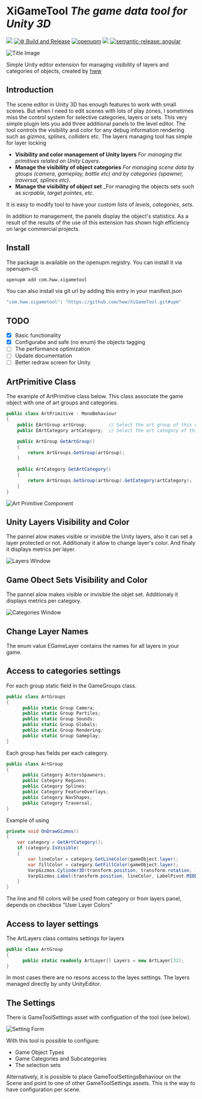 # XiGameTool _The game data tool for Unity 3D_

![](https://img.shields.io/badge/unity-2018.3%20or%20later-green.svg)
[![⚙ Build and Release](https://github.com/hww/XiGameTool/actions/workflows/ci.yml/badge.svg)](https://github.com/hww/XiGameTool/actions/workflows/ci.yml)
[![openupm](https://img.shields.io/npm/v/com.hww.xigametool?label=openupm&registry_uri=https://package.openupm.com)](https://openupm.com/packages/com.hww.xigametool/)
[![](https://img.shields.io/github/license/hww/XiGameTool.svg)](https://github.com/hww/XiGameTool/blob/master/LICENSE)
[![semantic-release: angular](https://img.shields.io/badge/semantic--release-angular-e10079?logo=semantic-release)](https://github.com/semantic-release/semantic-release)

![Title Image](Documentation/title_image.png)

Simple Unity editor extension for managing visibility of layers and categories of objects, created by [hww](https://github.com/hww)

## Introduction

The scene editor in Unity 3D has enough features to work with small scenes. But when I need to edit scenes with lots of play zones, I sometimes miss the control system for selective categories, layers or sets. This very simple plugin lets you add three additional panels to the level editor. The tool controls the visibility and color for any debug information rendering such as _gizmos_, _splines_, _colliders_ etc.  The layers managing tool has simple for layer locking

- **Visibility and color management of Unity layers** _For managing the primitives related on Unity Layers_.
- **Manage the visibility of object categories** _For managing scene data by gtoups (_camera_, _gameplay_, _battle_ etc) and by categories (_spawner_, _traversal_, _splines_ etc)_.
- **Manage the visibility of object set** _For managing the objects sets such as _scrpable, _target pointes_, etc_.

It is easy to modify tool to have your custom lists of _levels_, _categories_, _sets_.

In addition to management, the panels display the object's statistics. As a result of the results of the use of this extension has shown high efficiency on large commercial projects.

## Install

The package is available on the openupm registry. You can install it via openupm-cli.

```bash
openupm add com.hww.xigametool
```
You can also install via git url by adding this entry in your manifest.json

```bash
"com.hww.xigametool": "https://github.com/hww/XiGameTool.git#upm"
```
## TODO

- [x] Basic functionality
- [x] Configurabe and safe (no enum) the objects tagging
- [ ] The performance optimization
- [ ] Update documentation
- [ ] Better redraw screen for Unity

## ArtPrimitive Class

The example of ArtPrimitive class below. This class associate the game object with one of art groups and categories.

```C#
public class ArtPrimitive : MonoBehaviour
{
    public EArtGroup artGroup;        // Select the art group of this object
    public EArtCategory artCategory;  // Select the art category of this object

    public ArtGroup GetArtGroup()
    {
        return ArtGroups.GetGroup(artGroup);
    }
    
    public ArtCategory GetArtCategory()
    {
        return ArtGroups.GetGroup(artGroup).GetCategory(artCategory);
    }
}
``` 
 
![Art Primitive Component](/Documentation/art-primitive.png)

## Unity Layers Visibility and Color

The pannel alow makes visible or invisible the Unity layers, also it can set a layer protected or not. Additionaly it allow to change layer's color. And finaly it displays metrics per layer.

![Layers Window](/Documentation/layers_window_colors.png)

## Game Obect Sets Visibility and Color

The pannel alow makes visible or invisible the objet set. Additionaly it displays metrics per category.

![Categories Window](/Documentation/object_sets.png)

## Change Layer Names

The enum value EGameLayer contains the names for all layers in your game.

## Access to categories settings

For each group static field in the GameGroups class.

```C#
public class ArtGroups
{
      public static Group Camera;
      public static Group Partiles;
      public static Group Sounds;
      public static Group Globals;
      public static Group Rendering;
      public static Group Gameplay;
}
```

Each group has fields per each category.

```C#
public class ArtGroup
{
      public Category ActorsSpawners;
      public Category Regions;
      public Category Splines;
      public Category FeatureOverlays;
      public Category NavShapes;
      public Category Traversal;
}
```

Example of using

```C#
private void OnDrawGizmos()
{
    var category = GetArtCategory();
    if (category.IsVisible)
    {
        var lineColor = category.GetLineColor(gameObject.layer);
        var fillColor = category.GetFillColor(gameObject.layer);
        VarpGizmos.Cylinder3D(transform.position, transform.rotation, 1f, zoneRadius, GizmoDrawAxis.Y, fillColor, lineColor);
        VarpGizmos.Label(transform.position, lineColor, LabelPivot.MIDDLE_CENTER, LabelAlignment.CENTER, name, 100);
    }
}
```

The line and fill colors will be used from category or from layers panel, depends on checkbox "User Layer Colors"

## Access to layer settings

The ArtLayers class contains settings for layers

```C#
public class ArtGroup
{
      public static readonly ArtLayer[] Layers = new ArtLayer[32];
}
```

In most cases there are no resons access to the layes settings. The layers managed directly by unity UnityEditor. 


## The Settings

There is GameToolSettings asset with configuation of the tool (see below).

![Setting Form](/Documentation/tool_settings.png)

With this tool is possible to configure:

- Game Object Types 
- Game Categories and Subcategories
- The selection sets

Alternatively, it is possible to place GameToolSettingsBehaviour on the Scene and point to one of other GameToolSettings assets. This is the way to have configuration per scene.
